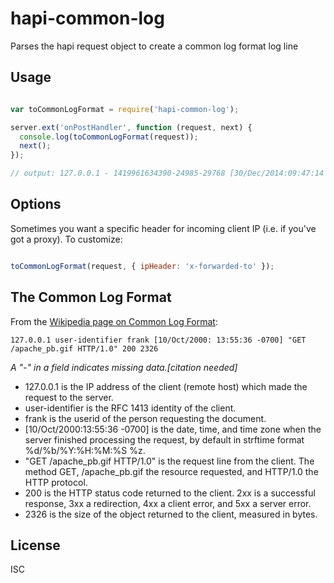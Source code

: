 
# hapi-common-log

Parses the hapi request object to create a common log format log line

## Usage

```js

var toCommonLogFormat = require('hapi-common-log');

server.ext('onPostHandler', function (request, next) {
  console.log(toCommonLogFormat(request));
  next();
});

// output: 127.0.0.1 - 1419961634390-24985-29768 [30/Dec/2014:09:47:14 -0800] "GET /static/images/npm-logo.svg HTTP/1.1" 200 -

```

## Options

Sometimes you want a specific header for incoming client IP (i.e. if you've got a proxy). To customize:

```js

toCommonLogFormat(request, { ipHeader: 'x-forwarded-to' });

```

## The Common Log Format

From the [Wikipedia page on Common Log Format](https://en.wikipedia.org/wiki/Common_Log_Format):

```
127.0.0.1 user-identifier frank [10/Oct/2000: 13:55:36 -0700] "GET /apache_pb.gif HTTP/1.0" 200 2326
```

_A "-" in a field indicates missing data.[citation needed]_

* 127.0.0.1 is the IP address of the client (remote host) which made the request to the server.
* user-identifier is the RFC 1413 identity of the client.
* frank is the userid of the person requesting the document.
* [10/Oct/2000:13:55:36 -0700] is the date, time, and time zone when the server finished processing the request, by default in strftime format %d/%b/%Y:%H:%M:%S %z.
* "GET /apache_pb.gif HTTP/1.0" is the request line from the client. The method GET, /apache_pb.gif the resource requested, and HTTP/1.0 the HTTP protocol.
* 200 is the HTTP status code returned to the client. 2xx is a successful response, 3xx a redirection, 4xx a client error, and 5xx a server error.
* 2326 is the size of the object returned to the client, measured in bytes.

## License

ISC
